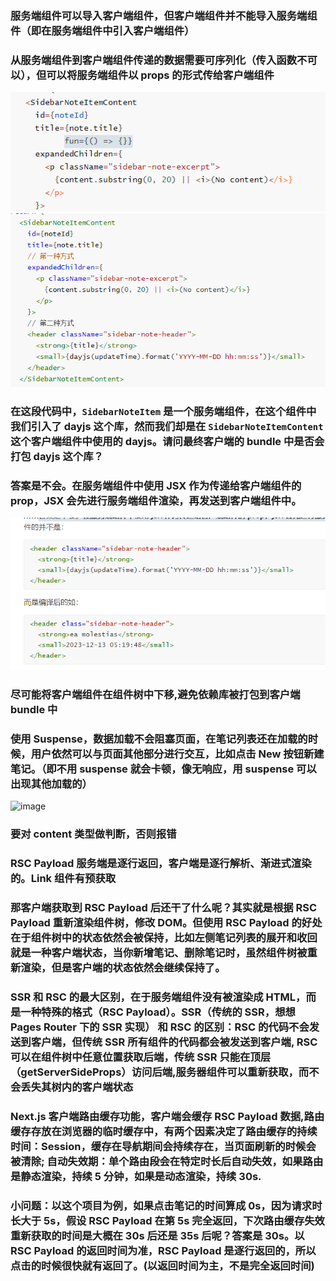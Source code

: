 ### 服务端组件可以导入客户端组件，但客户端组件并不能导入服务端组件（即在服务端组件中引入客户端组件）

### 从服务端组件到客户端组件传递的数据需要可序列化（传入函数不可以），但可以将服务端组件以 props 的形式传给客户端组件

![alt text](image.png)
![alt text](image-1.png)

### 在这段代码中，`SidebarNoteItem` 是一个服务端组件，在这个组件中我们引入了 dayjs 这个库，然而我们却是在 `SidebarNoteItemContent` 这个客户端组件中使用的 dayjs。请问最终客户端的 bundle 中是否会打包 dayjs 这个库？

### 答案是不会。**在服务端组件中使用 JSX 作为传递给客户端组件的 prop，JSX 会先进行服务端组件渲染，再发送到客户端组件中**。

![alt text](image-2.png)

### 尽可能将客户端组件在组件树中下移,避免依赖库被打包到客户端 bundle 中

### 使用 Suspense，数据加载不会阻塞页面，在笔记列表还在加载的时候，用户依然可以与页面其他部分进行交互，比如点击 New 按钮新建笔记。（即不用 suspense 就会卡顿，像无响应，用 suspense 可以出现其他加载的）

![image](https://github.com/user-attachments/assets/b429b2e3-5d51-492c-a8a7-3449e7a89e77)

### 要对 content 类型做判断，否则报错

### RSC Payload 服务端是逐行返回，客户端是逐行解析、渐进式渲染的。Link 组件有预获取

### 那客户端获取到 RSC Payload 后还干了什么呢？其实就是根据 RSC Payload 重新渲染组件树，修改 DOM。但使用 RSC Payload 的好处在于组件树中的状态依然会被保持，比如左侧笔记列表的展开和收回就是一种客户端状态，当你新增笔记、删除笔记时，虽然组件树被重新渲染，但是客户端的状态依然会继续保持了。

### SSR 和 RSC 的最大区别，在于服务端组件没有被渲染成 HTML，而是一种特殊的格式（RSC Payload）。SSR（传统的 SSR，想想 Pages Router 下的 SSR 实现） 和 RSC 的区别：RSC 的代码不会发送到客户端，但传统 SSR 所有组件的代码都会被发送到客户端, RSC 可以在组件树中任意位置获取后端，传统 SSR 只能在顶层（getServerSideProps）访问后端,服务器组件可以重新获取，而不会丢失其树内的客户端状态

### Next.js 客户端路由缓存功能，客户端会缓存 RSC Payload 数据,路由缓存存放在浏览器的临时缓存中，有两个因素决定了路由缓存的持续时间：Session，缓存在导航期间会持续存在，当页面刷新的时候会被清除; 自动失效期：单个路由段会在特定时长后自动失效，如果路由是静态渲染，持续 5 分钟，如果是动态渲染，持续 30s.

### 小问题：以这个项目为例，如果点击笔记的时间算成 0s，因为请求时长大于 5s，假设 RSC Payload 在第 5s 完全返回，下次路由缓存失效重新获取的时间是大概在 30s 后还是 35s 后呢？答案是 30s。以 RSC Payload 的返回时间为准，RSC Payload 是逐行返回的，所以点击的时候很快就有返回了。(以返回时间为主，不是完全返回时间)
